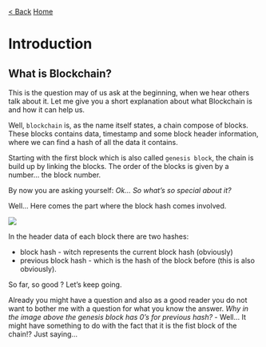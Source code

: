 [< Back](./Blockchain.md) [Home](../README.md)

# Introduction

## What is Blockchain?

This is the question may of us ask at the beginning, when we hear others talk about it. Let me give you a short explanation about what Blockchain is and how it can help us.

Well, `blockchain` is, as the name itself states, a chain compose of blocks. These blocks contains data, timestamp and some block header information, where we can find a hash of all the data it contains.

Starting with the first block which is also called `genesis block`, the chain is build up by linking the blocks. The order of the blocks is given by a number… the block number.

By now you are asking yourself:
<i>Ok… So what’s so special about it?</i>

Well… Here comes the part where the block hash comes involved.

<img src="https://miro.medium.com/max/977/1*mNdCyhj2WRSzmgTOVztaUg.png">

In the header data of each block there are two hashes:

-   block hash - witch represents the current block hash (obviously)
-   previous block hash - which is the hash of the block before (this is also obviously).

So far, so good ? Let’s keep going.

Already you might have a question and also as a good reader you do not want to bother me with a question for what you know the answer. <i>Why in the image above the genesis block has 0’s for previous hash?</i> - Well… It might have something to do with the fact that it is the fist block of the chain!? Just saying…
